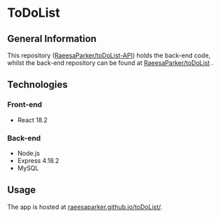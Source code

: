 # ToDoList

## General Information
This repository ([RaeesaParker/toDoList-API](https://github.com/RaeesaParker/toDoList-API))  holds the back-end code, whilst the back-end repository can be found at [RaeesaParker/toDoList](https://github.com/RaeesaParker/toDoList)  . 



## Technologies

### Front-end
- React 18.2 

### Back-end 
- Node.js
- Express 4.18.2
- MySQL 

## Usage
The app is hosted at [raeesaparker.github.io/toDoList/](https://raeesaparker.github.io/toDoList/). 



